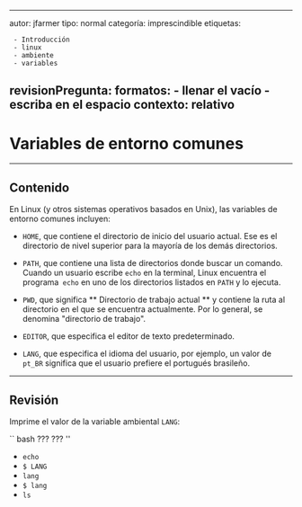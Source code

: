   ---
   autor: jfarmer
   tipo: normal
   categoría: imprescindible
   etiquetas:
  
     - Introducción
     - linux
     - ambiente
     - variables
     
  
   revisionPregunta:
     formatos:
       - llenar el vacío
       - escriba en el espacio
     contexto: relativo
   ---
  
   # Variables de entorno comunes
  
  
   ---
  
   ## Contenido
  
   En Linux (y otros sistemas operativos basados en Unix), las variables de entorno comunes incluyen:
  
   - `HOME`, que contiene el directorio de inicio del usuario actual.  Ese es el directorio de nivel superior para la mayoría de los demás directorios.
  
   - `PATH`, que contiene una lista de directorios donde buscar un comando.  Cuando un usuario escribe `echo` en la terminal, Linux encuentra el programa` echo` en uno de los directorios listados en `PATH` y lo ejecuta.
  
   - `PWD`, que significa ** Directorio de trabajo actual ** y contiene la ruta al directorio en el que se encuentra actualmente. Por lo general, se denomina "directorio de trabajo".
  
   - `EDITOR`, que especifica el editor de texto predeterminado.
  
   - `LANG`, que especifica el idioma del usuario, por ejemplo, un valor de` pt_BR` significa que el usuario prefiere el portugués brasileño.
  
  
   ---
  
   ## Revisión
  
   Imprime el valor de la variable ambiental `LANG`:
  
   `` bash
   ???  ???
   ''
  
   - `echo`
   - `$ LANG`
   - `lang`
   - `$ lang`
   - `ls`
